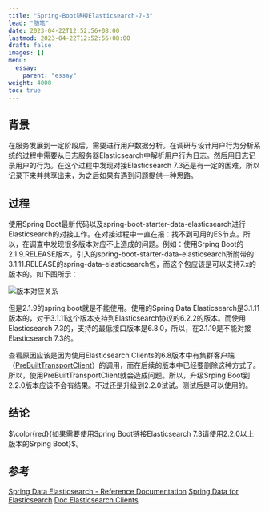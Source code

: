 ```yaml
---
title: "Spring-Boot链接Elasticsearch-7-3"
lead: "随笔"
date: 2023-04-22T12:52:56+08:00
lastmod: 2023-04-22T12:52:56+08:00
draft: false
images: []
menu:
  essay:
    parent: "essay"
weight: 4000
toc: true
---
```


## 背景
在服务发展到一定阶段后，需要进行用户数据分析。在调研与设计用户行为分析系统的过程中需要从日志服务器Elasticsearch中解析用户行为日志。然后用日志记录用户的行为。在这个过程中发现对接Elasticsearch 7.3还是有一定的困难，所以记录下来并共享出来，为之后如果有遇到问题提供一种思路。

## 过程
使用Spring Boot最新代码以及spring-boot-starter-data-elasticsearch进行Elasticsearch的对接工作。在对接过程中一直在报：找不到可用的ES节点。所以，在调查中发现很多版本对应不上造成的问题。例如：使用Srping Boot的2.1.9.RELEASE版本，引入的spring-boot-starter-data-elasticsearch所附带的3.1.11.RELEASE的spring-data-elasticsearch包，而这个包应该是可以支持7.x的版本的。如下图所示：

![版本对应关系](images/essay/03-02-01.webp)

但是2.1.9的spring boot就是不能使用。使用的Spring Data Elasticsearch是3.1.11版本的，对于3.1.11这个版本支持到Elasticsearch协议的6.2.2的版本。而使用Elasticsearch 7.3的，支持的最低接口版本是6.8.0，所以，在2.1.19是不能对接Elasticsearch 7.3的。

查看原因应该是因为使用Elasticsearch Clients的6.8版本中有集群客户端（[PreBuiltTransportClient](https://www.elastic.co/guide/en/elasticsearch/client/java-api/7.3/transport-client.html)）的调用，而在后续的版本中已经要删除这种方式了。所以，使用PreBuiltTransportClient就会造成问题。所以，升级Srping Boot到2.2.0版本应该不会有结果。不过还是升级到2.2.0试试。测试后是可以使用的。

## 结论
$\color{red}{如果需要使用Spring Boot链接Elasticsearch 7.3请使用2.2.0以上版本的Srping Boot}$。


## 参考
[Spring Data Elasticsearch - Reference Documentation](https://docs.spring.io/spring-data/elasticsearch/docs/3.2.0.RELEASE/reference/html/)
[Spring Data for Elasticsearch](https://github.com/spring-projects/spring-data-elasticsearch)
[Doc Elasticsearch Clients](https://www.elastic.co/guide/en/elasticsearch/client/index.html)
